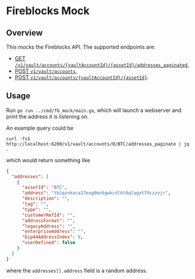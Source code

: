 # Fireblocks Mock

## Overview

This mocks the Fireblocks API. The supported endpoints are:

* [GET `/v1/vault/accounts/{vaultAccountId}/{assetId}/addresses_paginated`](https://developers.fireblocks.com/reference/getvaultaccountassetaddressespaginated),
* [POST `v1/vault/accounts`](https://developers.fireblocks.com/reference/createvaultaccount),
* [POST `v1/vault/accounts/{vaultAccountId}/{assetId}`](https://developers.fireblocks.com/reference/createvaultaccountasset).


## Usage

Run `go run ../cmd/fb_mock/main.go`, which will launch a webserver and print the address it is listening on.

An example query could be
```shell
curl -fsS http://localhost:6200/v1/vault/accounts/0/BTC/addresses_paginate | jq .
```
which would return something like
```json
{
  "addresses": [
    {
      "assetId": "BTC",
      "address": "tb1qznkaca27exg0mz6gwkcdl6t8qlagat79czzvjr",
      "description": "",
      "tag": "",
      "type": "",
      "customerRefId": "",
      "addressFormat": "",
      "legacyAddress": "",
      "enterpriseAddress": "",
      "bip44AddressIndex": 0,
      "userDefined": false
    }
  ]
}
```
where the `addresses[].address` field is a random address.
